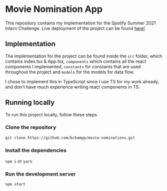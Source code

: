 # Movie Nomination App
This repository contains my implementation for the Spotify Summer 2021 Intern Challenge.
Live deployment of the project can be found <a href="https://shopify-fe-app.netlify.app/">here!</a>

## Implementation
The implementation for the project can be found inside the `src` folder, which contains index.tsx & App.tsx, `components` which contains all the react components I implemented, `constants` for constants that are used throughout the project and `models` for the models for data flow. 

I chose to implement this in TypeScript since I use TS for my work already, and don't have much experience writing react components in TS. 

## Running locally 
To run this project locally, follow these steps. 

### Clone the repository
`
git clone https://github.com/bchampp/movie-nominations.git
`

### Install the dependencies
`
npm i
`
or 
`
yarn
`

### Run the development server
`
npm start
`
